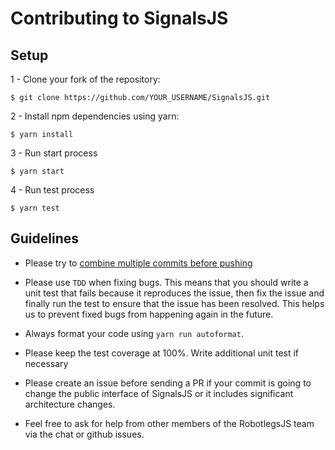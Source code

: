 # Contributing to SignalsJS

## Setup

1 - Clone your fork of the repository:
```
$ git clone https://github.com/YOUR_USERNAME/SignalsJS.git
```

2 - Install npm dependencies using yarn:
```
$ yarn install
```

3 - Run start process
```
$ yarn start
```

4 - Run test process
```
$ yarn test
```

## Guidelines

- Please try to [combine multiple commits before
pushing](http://stackoverflow.com/questions/6934752/combining-multiple-commits-before-pushing-in-git)

- Please use `TDD` when fixing bugs. This means that you should write a unit
test that fails because it reproduces the issue, then fix the issue and finally run
the test to ensure that the issue has been resolved. This helps us to prevent
fixed bugs from happening again in the future.
- Always format your code using `yarn run autoformat`.
- Please keep the test coverage at 100%. Write additional unit test if
necessary
-  Please create an issue before sending a PR if your commit is going to change the
public interface of SignalsJS or it includes significant architecture
changes.
- Feel free to ask for help from other members of the RobotlegsJS team via the
chat or github issues.
